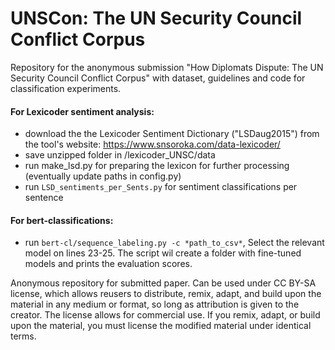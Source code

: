 # UNSCon: The UN Security Council Conflict Corpus

Repository for the anonymous submission "How Diplomats Dispute: The UN Security Council Conflict Corpus" with dataset, guidelines and code for classification experiments.

#### For Lexicoder sentiment analysis: 
- download the the Lexicoder Sentiment Dictionary ("LSDaug2015") from the tool's website: https://www.snsoroka.com/data-lexicoder/
- save unzipped folder in /lexicoder_UNSC/data
- run make_lsd.py for preparing the lexicon for further processing (eventually update paths in config.py)
- run `LSD_sentiments_per_Sents.py` for sentiment classifications per sentence 

#### For bert-classifications:
-  run `bert-cl/sequence_labeling.py -c *path_to_csv*`, Select the relevant model on lines 23-25. The script wil create a folder with fine-tuned models and prints the evaluation scores.


Anonymous repository for submitted paper. 
Can be used under CC BY-SA license, which allows reusers to distribute, remix, adapt, and build upon the material in any medium or format, so long as attribution is given to the creator. The license allows for commercial use. If you remix, adapt, or build upon the material, you must license the modified material under identical terms.
